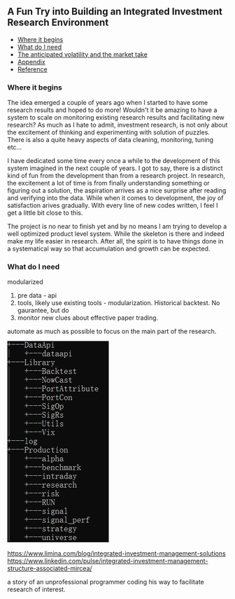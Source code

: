 #

## A Fun Try into Building an Integrated Investment Research Environment

- [Where it begins](#beg)
- [What do I need](#need)
- [The anticipated volatility and the market take](#info)
- [Appendix](#appendix)
- [Reference](#ref)

### Where it begins <a name="beg"></a>

The idea emerged a couple of years ago when I started to have some research results and hoped to do more! Wouldn't it be amazing to have a system to scale on monitoring existing research results and facilitating new research? As much as I hate to admit, investment research, is not only about the excitement of thinking and experimenting with solution of puzzles. There is also a quite heavy aspects of data cleaning, monitoring, tuning etc...

I have dedicated some time every once a while to the development of this system imagined in the next couple of years. I got to say, there is a distinct kind of fun from the development than from a research project. In research, the excitement a lot of time is from finally understanding something or figuring out a solution, the aspiration arrives as a nice surprise after reading and verifying into the data. While when it comes to development, the joy of satisfaction arives gradually. With every line of new codes written, I feel I get a little bit close to this.

The project is no near to finish yet and by no means I am trying to develop a well optimized product level system. While the skeleton is there and indeed make my life easier in research. After all, the spirit is to have things done in a systematical way so that accumulation and growth can be expected. 

### What do I need <a name="need"></a>

modularized

1. pre data - api
2. tools, likely use existing tools - modularization. Historical backtest. No gaurantee, but do
3. monitor new clues about effective paper trading. 

automate as much as possible to focus on the main part of the research.

![System](https://raw.githubusercontent.com/SkyBlueRW/SkyBlueRW.github.io/main/_posts/asset/system.png)

https://www.limina.com/blog/integrated-investment-management-solutions
https://www.linkedin.com/pulse/integrated-investment-management-structure-associated-mircea/


a story of an unprofessional programmer coding his way to facilitate research of interest.
